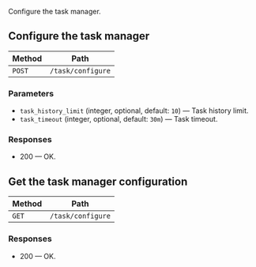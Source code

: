 Configure the task manager.

## Configure the task manager


| Method | Path |
|--------|------|
| `POST` | `/task/configure` |

### Parameters

* `task_history_limit` (integer, optional, default: `10`) — Task history limit.
* `task_timeout` (integer, optional, default: `30m`) — Task timeout.

### Responses

* 200 — OK. 


## Get the task manager configuration


| Method | Path |
|--------|------|
| `GET` | `/task/configure` |


### Responses

* 200 — OK.
